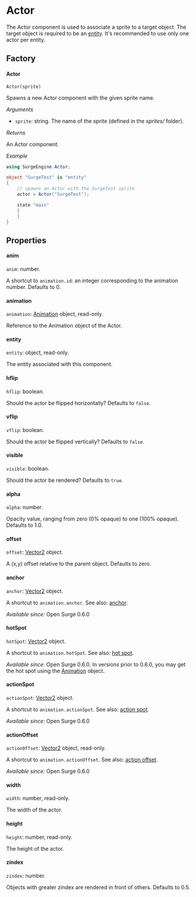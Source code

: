 Actor
=====

The Actor component is used to associate a sprite to a target object. The target object is required to be an [entity](/engine/entity). It's recommended to use only one actor per entity.

Factory
-------

#### Actor

`Actor(sprite)`

Spawns a new Actor component with the given sprite name.

*Arguments*

* `sprite`: string. The name of the sprite (defined in the *sprites/* folder).

*Returns*

An Actor component.

*Example*
```cs
using SurgeEngine.Actor;

object "SurgeTest" is "entity"
{
    // spawns an Actor with the SurgeTest sprite
    actor = Actor("SurgeTest");

    state "main"
    {
    }
}
```



Properties
----------

#### anim

`anim`: number.

A shortcut to `animation.id`: an integer corresponding to the animation number. Defaults to 0.

#### animation

`animation`: [Animation](/engine/animation) object, read-only.

Reference to the Animation object of the Actor.

#### entity

`entity`: object, read-only.

The entity associated with this component.

#### hflip

`hflip`: boolean.

Should the actor be flipped horizontally? Defaults to `false`.

#### vflip

`vflip`: boolean.

Should the actor be flipped vertically? Defaults to `false`.

#### visible

`visible`: boolean.

Should the actor be rendered? Defaults to `true`.

#### alpha

`alpha`: number.

Opacity value, ranging from zero (0% opaque) to one (100% opaque). Defaults to 1.0.

#### offset

`offset`: [Vector2](/engine/vector2) object.

A *(x,y)* offset relative to the parent object. Defaults to zero.

#### anchor

`anchor`: [Vector2](/engine/vector2) object.

A shortcut to `animation.anchor`. See also: [anchor](/engine/animation#anchor).

*Available since:* Open Surge 0.6.0

#### hotSpot

`hotSpot`: [Vector2](/engine/vector2) object.

A shortcut to `animation.hotSpot`. See also: [hot spot](/engine/animation#hotspot).

*Available since:* Open Surge 0.6.0. In versions prior to 0.6.0, you may get the hot spot using the [Animation](/engine/animation#hotspot) object.

#### actionSpot

`actionSpot`: [Vector2](/engine/vector2) object.

A shortcut to `animation.actionSpot`. See also: [action spot](/engine/animation#actionspot).

*Available since:* Open Surge 0.6.0

#### actionOffset

`actionOffset`: [Vector2](/engine/vector2) object, read-only.

A shortcut to `animation.actionOffset`. See also: [action offset](/engine/animation#actionoffset).

*Available since:* Open Surge 0.6.0

#### width

`width`: number, read-only.

The width of the actor.

#### height

`height`: number, read-only.

The height of the actor.

#### zindex

`zindex`: number.

Objects with greater zindex are rendered in front of others. Defaults to 0.5.
